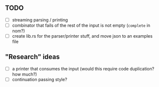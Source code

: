 ## TODO
- [ ] streaming parsing / printing
- [ ] combinator that fails of the rest of the input is not empty (`complete` in nom?)
- [ ] create lib.rs for the parser/printer stuff, and move json to an examples file

## "Research" ideas
- [ ] a printer that consumes the input (would this require code duplication? how much?)
- [ ] continuation passing style?